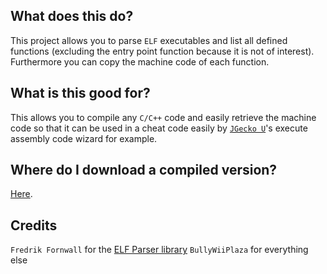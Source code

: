 ## What does this do?
This project allows you to parse `ELF` executables and list all defined functions (excluding the entry point function because it is not of interest). Furthermore you can copy the machine code of each function.

## What is this good for?
This allows you to compile any `C/C++` code and easily retrieve the machine code so that it can be used in a cheat code easily by [`JGecko U`](https://github.com/BullyWiiPlaza/JGeckoU)'s execute assembly code wizard for example.

## Where do I download a compiled version?
[Here](ELF-Function-Utility.jar).

## Credits  
`Fredrik Fornwall` for the [ELF Parser library](https://github.com/fornwall/jelf)
`BullyWiiPlaza` for everything else